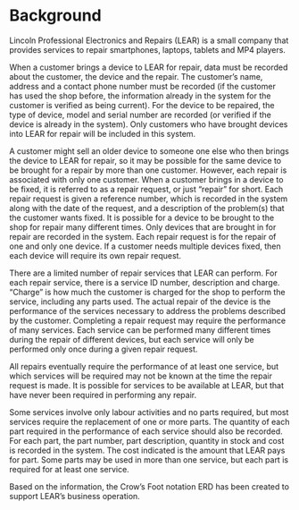 # Background 
Lincoln Professional Electronics and Repairs (LEAR) is a small company that provides services to repair smartphones, laptops, tablets and MP4 players.

When a customer brings a device to LEAR for repair, data must be recorded about the customer, the device and the repair. The customer’s name, address and a contact phone number must be recorded (if the customer has used the shop before, the information already in the system for the customer is verified as being current). For the device to be repaired, the type of device, model and serial number are recorded (or verified if the device is already in the system). Only customers who have brought devices into LEAR for repair will be included in this system.

A customer might sell an older device to someone one else who then brings the device to LEAR for repair, so it may be possible for the same device to be brought for a repair by more than one customer. However, each repair is associated with only one customer. When a customer brings in a device to be fixed, it is referred to as a repair request, or just “repair” for short. Each repair request is given a reference number, which is recorded in the system along with the date of the request, and a description of the problem(s) that the customer wants fixed. It is possible for a device to be brought to the shop for repair many different times. Only devices that are brought in for repair are recorded in the system. Each repair request is for the repair of one and only one device. If a customer needs multiple devices fixed, then each device will require its own repair request.

There are a limited number of repair services that LEAR can perform. For each repair service, there is a service ID number, description and charge. “Charge” is how much the customer is charged for the shop to perform the service, including any parts used. The actual repair of the device is the performance of the services necessary to address the problems described by the customer. Completing a repair request may require the performance of many services. Each service can be performed many different times during the repair of different devices, but each service will only be performed only once during a given repair request.

All repairs eventually require the performance of at least one service, but which services will be required may not be known at the time the repair request is made. It is possible for services to be available at LEAR, but that have never been required in performing any repair.

Some services involve only labour activities and no parts required, but most services require the replacement of one or more parts. The quantity of each part required in the performance of each service should also be recorded. For each part, the part number, part description, quantity in stock and cost is recorded in the system. The cost indicated is the amount that LEAR pays for part. Some parts may be used in more than one service, but each part is required for at least one service.

Based on the information, the Crow’s Foot notation ERD has been created to support LEAR’s business operation.
